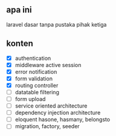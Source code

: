 ## apa ini

laravel dasar tanpa pustaka pihak ketiga

## konten
- [x] authentication
- [x] middleware active session
- [x] error notification
- [x] form validation
- [x] routing controller
- [ ] datatable filtering
- [ ] form upload
- [ ] service oriented architecture
- [ ] dependency injection architecture
- [ ] eloquent hasone, hasmany, belongsto
- [ ] migration, factory, seeder